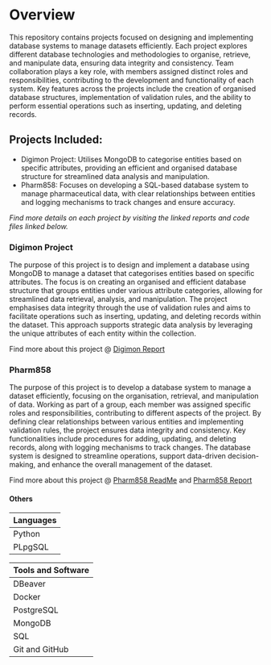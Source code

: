 # Overview

This repository contains projects focused on designing and implementing database systems to manage datasets efficiently. Each project explores different database technologies and methodologies to organise, retrieve, and manipulate data, ensuring data integrity and consistency. Team collaboration plays a key role, with members assigned distinct roles and responsibilities, contributing to the development and functionality of each system. Key features across the projects include the creation of organised database structures, implementation of validation rules, and the ability to perform essential operations such as inserting, updating, and deleting records.

## Projects Included:

- Digimon Project: Utilises MongoDB to categorise entities based on specific attributes, providing an efficient and organised database structure for streamlined data analysis and manipulation.
- Pharm858: Focuses on developing a SQL-based database system to manage pharmaceutical data, with clear relationships between entities and logging mechanisms to track changes and ensure accuracy.

*Find more details on each project by visiting the linked reports and code files linked below.*

### Digimon Project

The purpose of this project is to design and implement a database using MongoDB to manage a dataset that categorises entities based on specific attributes. The focus is on creating an organised and efficient database structure that groups entities under various attribute categories, allowing for streamlined data retrieval, analysis, and manipulation. The project emphasises data integrity through the use of validation rules and aims to facilitate operations such as inserting, updating, and deleting records within the dataset. This approach supports strategic data analysis by leveraging the unique attributes of each entity within the collection.

Find more about this project @ [Digimon Report](https://github.com/vedez/Database_1-2/blob/main/Projects/Digimon/Digimon_MongoDB.pdf)

### Pharm858

The purpose of this project is to develop a database system to manage a dataset efficiently, focusing on the organisation, retrieval, and manipulation of data. Working as part of a group, each member was assigned specific roles and responsibilities, contributing to different aspects of the project. By defining clear relationships between various entities and implementing validation rules, the project ensures data integrity and consistency. Key functionalities include procedures for adding, updating, and deleting records, along with logging mechanisms to track changes. The database system is designed to streamline operations, support data-driven decision-making, and enhance the overall management of the dataset.

Find more about this project @ [Pharm858 ReadMe](https://github.com/vedez/Database_1-2/tree/main/Projects/Pharm858C) and [Pharm858 Report](https://github.com/vedez/Database_1-2/blob/main/Projects/Digimon/Digimon_MongoDB.pdf)

#### Others

| **Languages**                |
|------------------------------|
| Python                       |
| PLpgSQL                      |

| **Tools and Software**       |
|------------------------------|
| DBeaver                      |
| Docker                       |
| PostgreSQL                   |
| MongoDB                      |
| SQL                          |
| Git and GitHub               |


